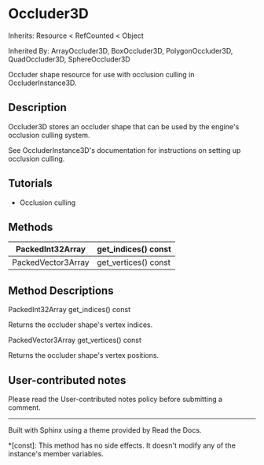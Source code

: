 # Occluder3D

Inherits: Resource < RefCounted < Object

Inherited By: ArrayOccluder3D, BoxOccluder3D, PolygonOccluder3D,
QuadOccluder3D, SphereOccluder3D

Occluder shape resource for use with occlusion culling in OccluderInstance3D.

## Description

Occluder3D stores an occluder shape that can be used by the engine's occlusion
culling system.

See OccluderInstance3D's documentation for instructions on setting up
occlusion culling.

## Tutorials

  * Occlusion culling

## Methods

PackedInt32Array | get_indices() const  
---|---  
PackedVector3Array | get_vertices() const  
  
## Method Descriptions

PackedInt32Array get_indices() const

Returns the occluder shape's vertex indices.

PackedVector3Array get_vertices() const

Returns the occluder shape's vertex positions.

## User-contributed notes

Please read the User-contributed notes policy before submitting a comment.

* * *

Built with Sphinx using a theme provided by Read the Docs.

  *[const]: This method has no side effects. It doesn't modify any of the instance's member variables.

